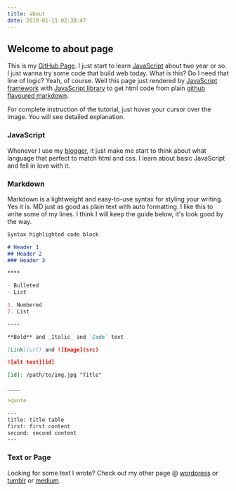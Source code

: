 ```yaml
---
title: about
date: 2019-01-11 02:30:47
---
```


## Welcome to about page

This is my [GitHub Page](https://pages.github.com/). I just start to learn [JavaScript](https://developer.mozilla.org/en-US/docs/Web/JavaScript) about two year or so. I just wanna try some code that build web today. What is this? Do I need that line of logic? Yeah, of course. Well this page just rendered by [JavaScript framework](https://github.com/hexojs/) with [JavaScript library](https://github.com/markedjs/marked) to get html code from plain [github flavoured markdown](https://help.github.com/categories/writing-on-github/).

For complete instruction of the tutorial, just hover your cursor over the image. You will see detailed explanation.

### JavaScript

Whenever I use my [blogger](https://mcseptian.blogspot.com/), it just make me start to think about what language that perfect to match html and css. I learn about basic JavaScript and fell in love with it.

### Markdown

Markdown is a lightweight and easy-to-use syntax for styling your writing. Yes it is. MD just as good as plain text with auto formatting. I like this to write some of my lines. I think I will keep the guide below, it's look good by the way.

```markdown
Syntax highlighted code block

# Header 1
## Header 2
### Header 3

****

- Bulleted
- List

1. Numbered
2. List

----

**Bold** and _Italic_ and `Code` text

[Link](url) and ![Image](src)

![alt text][id]

[id]: /path/to/img.jpg "Title"

____

>quote

---
title: title table
first: first content
second: second content
---

```

### Text or Page

Looking for some text I wrote? Check out my other page @ [wordpress](https://septianadic.wordpress.com/) or [tumblr](https://mcseptian.tumblr.com/) or [medium](https://medium.com/@mcseptian).
